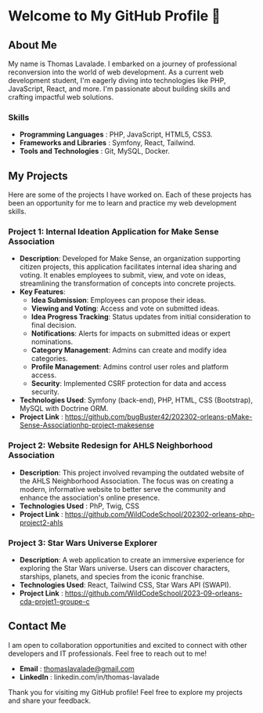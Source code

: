 # Welcome to My GitHub Profile 👋

## About Me
My name is Thomas Lavalade. I embarked on a journey of professional reconversion into the world of web development. As a current web development student, I'm eagerly diving into technologies like PHP, JavaScript, React, and more. I'm passionate about building skills and crafting impactful web solutions.

### Skills
- **Programming Languages** : PHP, JavaScript, HTML5, CSS3.
- **Frameworks and Libraries** : Symfony, React, Tailwind.
- **Tools and Technologies** : Git, MySQL, Docker.

## My Projects
Here are some of the projects I have worked on. Each of these projects has been an opportunity for me to learn and practice my web development skills.

### Project 1: Internal Ideation Application for Make Sense Association

- **Description**: Developed for Make Sense, an organization supporting citizen projects, this application facilitates internal idea sharing and voting. It enables employees to submit, view, and vote on ideas, streamlining the transformation of concepts into concrete projects.
- **Key Features**:
  - **Idea Submission**: Employees can propose their ideas.
  - **Viewing and Voting**: Access and vote on submitted ideas.
  - **Idea Progress Tracking**: Status updates from initial consideration to final decision.
  - **Notifications**: Alerts for impacts on submitted ideas or expert nominations.
  - **Category Management**: Admins can create and modify idea categories.
  - **Profile Management**: Admins control user roles and platform access.
  - **Security**: Implemented CSRF protection for data and access security.
- **Technologies Used**: Symfony (back-end), PHP, HTML, CSS (Bootstrap), MySQL with Doctrine ORM.
- **Project Link** : https://github.com/bugBuster42/202302-orleans-pMake-Sense-Associationhp-project-makesense


### Project 2: Website Redesign for AHLS Neighborhood Association

- **Description**: This project involved revamping the outdated website of the AHLS Neighborhood Association. The focus was on creating a modern, informative website to better serve the community and enhance the association's online presence.
- **Technologies Used** : PhP, Twig, CSS
- **Project Link** : https://github.com/WildCodeSchool/202302-orleans-php-project2-ahls


### Project 3: Star Wars Universe Explorer

- **Description**: A web application to create an immersive experience for exploring the Star Wars universe. Users can discover characters, starships, planets, and species from the iconic franchise.
- **Technologies Used**: React, Tailwind CSS, Star Wars API (SWAPI).
- **Project Link** : https://github.com/WildCodeSchool/2023-09-orleans-cda-projet1-groupe-c


## Contact Me
I am open to collaboration opportunities and excited to connect with other developers and IT professionals. Feel free to reach out to me!

- **Email** : thomaslavalade@gmail.com
- **LinkedIn** : linkedin.com/in/thomas-lavalade

Thank you for visiting my GitHub profile! Feel free to explore my projects and share your feedback.
